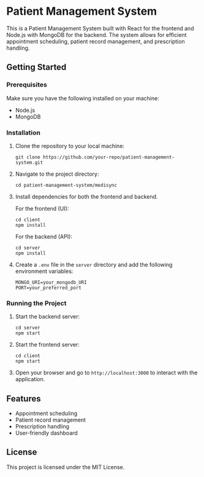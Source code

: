# Patient Management System

This is a Patient Management System built with React for the frontend and Node.js with MongoDB for the backend. The system allows for efficient appointment scheduling, patient record management, and prescription handling.

## Getting Started

### Prerequisites
Make sure you have the following installed on your machine:
- Node.js
- MongoDB

### Installation

1. Clone the repository to your local machine:
    ```
    git clone https://github.com/your-repo/patient-management-system.git
    ```

2. Navigate to the project directory:
    ```
    cd patient-management-system/medisync
    ```

3. Install dependencies for both the frontend and backend.

    For the frontend (UI):
    ```
    cd client
    npm install
    ```

    For the backend (API):
    ```
    cd server
    npm install
    ```

4. Create a `.env` file in the `server` directory and add the following environment variables:
    ```
    MONGO_URI=your_mongodb_URI
    PORT=your_preferred_port
    ```

### Running the Project

1. Start the backend server:
    ```
    cd server
    npm start
    ```

2. Start the frontend server:
    ```
    cd client
    npm start
    ```

3. Open your browser and go to `http://localhost:3000` to interact with the application.

## Features

- Appointment scheduling
- Patient record management
- Prescription handling
- User-friendly dashboard

## License

This project is licensed under the MIT License.
